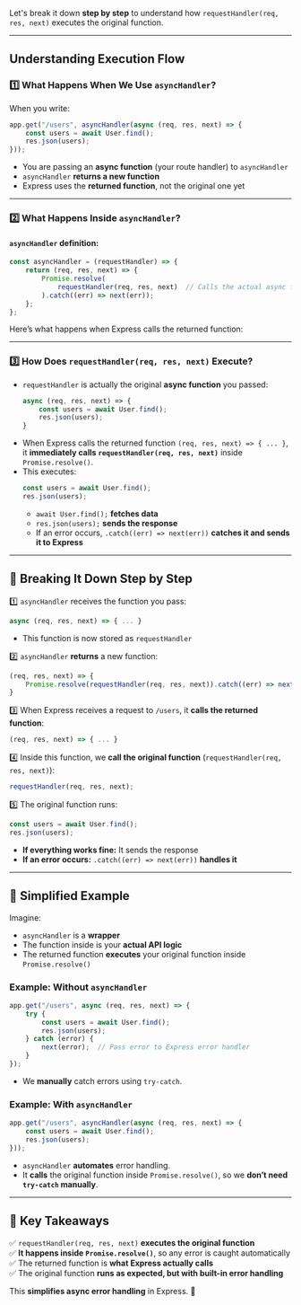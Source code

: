 Let's break it down **step by step** to understand how `requestHandler(req, res, next)` executes the original function.

---

## **Understanding Execution Flow**

### **1️⃣ What Happens When We Use `asyncHandler`?**
When you write:
```javascript
app.get("/users", asyncHandler(async (req, res, next) => {
    const users = await User.find();
    res.json(users);
}));
```
- You are passing an **async function** (your route handler) to `asyncHandler`
- `asyncHandler` **returns a new function**
- Express uses the **returned function**, not the original one yet

---

### **2️⃣ What Happens Inside `asyncHandler`?**
#### **`asyncHandler` definition:**
```javascript
const asyncHandler = (requestHandler) => {
    return (req, res, next) => {
        Promise.resolve(
            requestHandler(req, res, next)  // Calls the actual async function
        ).catch((err) => next(err));
    };
};
```
Here’s what happens when Express calls the returned function:

---

### **3️⃣ How Does `requestHandler(req, res, next)` Execute?**
- `requestHandler` is actually the original **async function** you passed:
  ```javascript
  async (req, res, next) => {
      const users = await User.find();
      res.json(users);
  }
  ```
- When Express calls the returned function `(req, res, next) => { ... }`, it **immediately calls `requestHandler(req, res, next)`** inside `Promise.resolve()`.
- This executes:
  ```javascript
  const users = await User.find();
  res.json(users);
  ```
  - `await User.find();` **fetches data**
  - `res.json(users);` **sends the response**
  - If an error occurs, `.catch((err) => next(err))` **catches it and sends it to Express**

---

## **🔹 Breaking It Down Step by Step**
1️⃣ `asyncHandler` receives the function you pass:  
   ```javascript
   async (req, res, next) => { ... }
   ```
   - This function is now stored as `requestHandler`

2️⃣ `asyncHandler` **returns** a new function:
   ```javascript
   (req, res, next) => {
       Promise.resolve(requestHandler(req, res, next)).catch((err) => next(err));
   }
   ```

3️⃣ When Express receives a request to `/users`, it **calls the returned function**:
   ```javascript
   (req, res, next) => { ... }
   ```

4️⃣ Inside this function, we **call the original function** (`requestHandler(req, res, next)`):
   ```javascript
   requestHandler(req, res, next);
   ```

5️⃣ The original function runs:
   ```javascript
   const users = await User.find();
   res.json(users);
   ```
   - **If everything works fine:** It sends the response  
   - **If an error occurs:** `.catch((err) => next(err))` **handles it**  

---

## **🎯 Simplified Example**
Imagine:
- `asyncHandler` is a **wrapper**
- The function inside is your **actual API logic**
- The returned function **executes** your original function inside `Promise.resolve()`

### **Example: Without `asyncHandler`**
```javascript
app.get("/users", async (req, res, next) => {
    try {
        const users = await User.find();
        res.json(users);
    } catch (error) {
        next(error);  // Pass error to Express error handler
    }
});
```
- We **manually** catch errors using `try-catch`.

### **Example: With `asyncHandler`**
```javascript
app.get("/users", asyncHandler(async (req, res, next) => {
    const users = await User.find();
    res.json(users);
}));
```
- `asyncHandler` **automates** error handling.
- It **calls** the original function inside `Promise.resolve()`, so we **don’t need `try-catch` manually**.

---

## **🔹 Key Takeaways**
✅ `requestHandler(req, res, next)` **executes the original function**  
✅ **It happens inside `Promise.resolve()`**, so any error is caught automatically  
✅ The returned function is **what Express actually calls**  
✅ The original function **runs as expected, but with built-in error handling**  

This **simplifies async error handling** in Express. 🚀